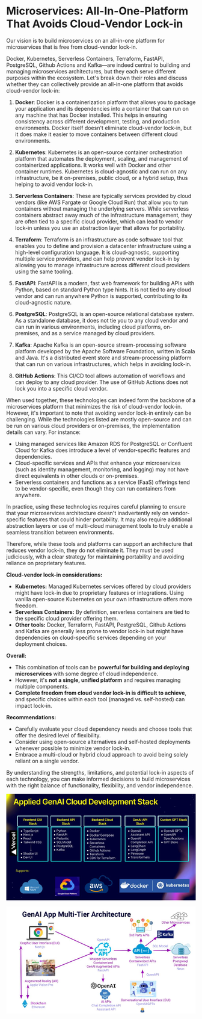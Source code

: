 # Microservices: All-In-One-Platform That Avoids Cloud-Vendor Lock-in

Our vision is to build microservices on an all-in-one platform for microservices that is free from cloud-vendor lock-in.

Docker, Kubernetes, Serverless Containers, Terraform, FastAPI, PostgreSQL, Github Actions and Kafka—are indeed central to building and managing microservices architectures, but they each serve different purposes within the ecosystem. Let's break down their roles and discuss whether they can collectively provide an all-in-one platform that avoids cloud-vendor lock-in:

1. **Docker**: Docker is a containerization platform that allows you to package your application and its dependencies into a container that can run on any machine that has Docker installed. This helps in ensuring consistency across different development, testing, and production environments. Docker itself doesn't eliminate cloud-vendor lock-in, but it does make it easier to move containers between different cloud environments.

2. **Kubernetes**: Kubernetes is an open-source container orchestration platform that automates the deployment, scaling, and management of containerized applications. It works well with Docker and other container runtimes. Kubernetes is cloud-agnostic and can run on any infrastructure, be it on-premises, public cloud, or a hybrid setup, thus helping to avoid vendor lock-in.

3. **Serverless Containers**: These are typically services provided by cloud vendors (like AWS Fargate or Google Cloud Run) that allow you to run containers without managing the underlying servers. While serverless containers abstract away much of the infrastructure management, they are often tied to a specific cloud provider, which can lead to vendor lock-in unless you use an abstraction layer that allows for portability.

4. **Terraform**: Terraform is an infrastructure as code software tool that enables you to define and provision a datacenter infrastructure using a high-level configuration language. It is cloud-agnostic, supporting multiple service providers, and can help prevent vendor lock-in by allowing you to manage infrastructure across different cloud providers using the same tooling.

5. **FastAPI**: FastAPI is a modern, fast web framework for building APIs with Python, based on standard Python type hints. It is not tied to any cloud vendor and can run anywhere Python is supported, contributing to its cloud-agnostic nature.

6. **PostgreSQL**: PostgreSQL is an open-source relational database system. As a standalone database, it does not tie you to any cloud vendor and can run in various environments, including cloud platforms, on-premises, and as a service managed by cloud providers.

7. **Kafka**: Apache Kafka is an open-source stream-processing software platform developed by the Apache Software Foundation, written in Scala and Java. It's a distributed event store and stream-processing platform that can run on various infrastructures, which helps in avoiding lock-in.

8. **GitHub Actions**: This CI/CD tool allows automation of workflows and can deploy to any cloud provider. The use of GitHub Actions does not lock you into a specific cloud vendor.

When used together, these technologies can indeed form the backbone of a microservices platform that minimizes the risk of cloud-vendor lock-in. However, it's important to note that avoiding vendor lock-in entirely can be challenging. While the technologies listed are mostly open-source and can be run on various cloud providers or on-premises, the implementation details can vary. For instance:

- Using managed services like Amazon RDS for PostgreSQL or Confluent Cloud for Kafka does introduce a level of vendor-specific features and dependencies.
- Cloud-specific services and APIs that enhance your microservices (such as identity management, monitoring, and logging) may not have direct equivalents in other clouds or on-premises.
- Serverless containers and functions as a service (FaaS) offerings tend to be vendor-specific, even though they can run containers from anywhere.

In practice, using these technologies requires careful planning to ensure that your microservices architecture doesn't inadvertently rely on vendor-specific features that could hinder portability. It may also require additional abstraction layers or use of multi-cloud management tools to truly enable a seamless transition between environments.

Therefore, while these tools and platforms can support an architecture that reduces vendor lock-in, they do not eliminate it. They must be used judiciously, with a clear strategy for maintaining portability and avoiding reliance on proprietary features.


**Cloud-vendor lock-in considerations:**

* **Kubernetes:** Managed Kubernetes services offered by cloud providers might have lock-in due to proprietary features or integrations. Using vanilla open-source Kubernetes on your own infrastructure offers more freedom.
* **Serverless Containers:** By definition, serverless containers are tied to the specific cloud provider offering them.
* **Other tools:** Docker, Terraform, FastAPI, PostgreSQL, Github Actions and Kafka are generally less prone to vendor lock-in but might have dependencies on cloud-specific services depending on your deployment choices.

**Overall:**

* This combination of tools can be **powerful for building and deploying microservices** with some degree of cloud independence.
* However, it's **not a single, unified platform** and requires managing multiple components.
* **Complete freedom from cloud vendor lock-in is difficult to achieve**, and specific choices within each tool (managed vs. self-hosted) can impact lock-in.

**Recommendations:**

* Carefully evaluate your cloud dependency needs and choose tools that offer the desired level of flexibility.
* Consider using open-source alternatives and self-hosted deployments whenever possible to minimize vendor lock-in.
* Embrace a multi-cloud or hybrid cloud approach to avoid being solely reliant on a single vendor.

By understanding the strengths, limitations, and potential lock-in aspects of each technology, you can make informed decisions to build microservices with the right balance of functionality, flexibility, and vendor independence.

![Tech Stack](./tech_stack.jpeg)

![architecture](./arch.jpeg)
